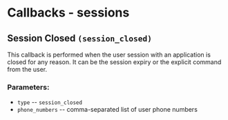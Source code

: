 Callbacks - sessions
====================


Session Closed `(session_closed)`
---------------------------------

This callback is performed when the user session with an application is
closed for any reason. It can be the session expiry or the explicit
command from the user.

### Parameters:

-   `type` -- `session_closed`
-   `phone_numbers` -- comma-separated list of user phone numbers
